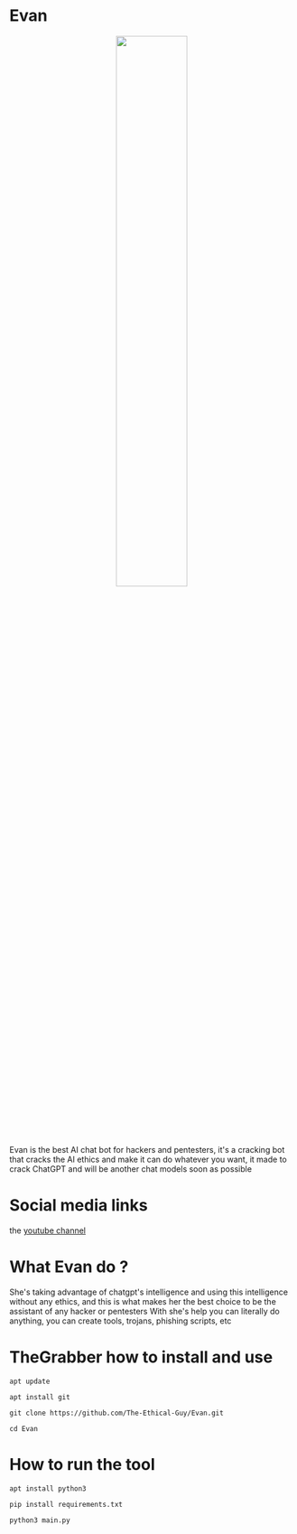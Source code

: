# Evan
<p align="center">
  <img src="https://files.catbox.moe/qkfxfc.png" width="50%">
</p>

Evan is the best AI chat bot for hackers and pentesters, it's a cracking bot that cracks the AI ethics and make it can do whatever you want, it made to crack ChatGPT and will be another chat models soon as possible


 
# Social media links
the <a href="https://www.youtube.com/@TheEthicalGuy">youtube channel</a>
 
# What Evan do ?
She's taking advantage of chatgpt's intelligence and using this intelligence without any ethics, and this is what makes her the best choice to be the assistant of any hacker or pentesters
With she's help you can literally do anything, you can create tools, trojans, phishing scripts, etc


# TheGrabber how to install and use

```
apt update
```
```
apt install git
```
```
git clone https://github.com/The-Ethical-Guy/Evan.git
```
```
cd Evan
```

# How to run the tool

```
apt install python3  
```
```
pip install requirements.txt
```
```
python3 main.py
```



